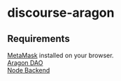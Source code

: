 # discourse-aragon

## Requirements

[MetaMask](https://metamask.io/) installed on your browser.    
[Aragon DAO](https://rinkeby.aragon.org/#/)  
[Node Backend](https://github.com/ResearchCollective/DIDCredentialNode)
